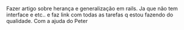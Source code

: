 Fazer artigo sobre herança e generalização em rails. Ja que não tem interface e etc.. e faz link com todas as tarefas q estou fazendo do qualidade. Com a ajuda do Peter
